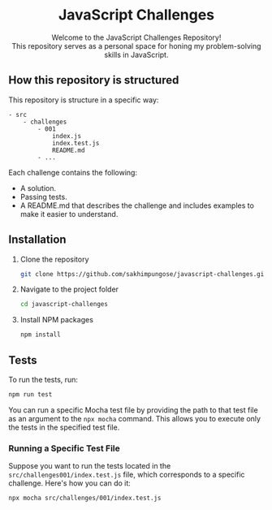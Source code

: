 <h1 align="center">JavaScript Challenges</h1>

<div align="center">
Welcome to the JavaScript Challenges Repository! <br>
This repository serves as a personal space for honing my problem-solving skills in JavaScript.
</div>

## How this repository is structured
This repository is structure in a specific way:

```text
- src
    - challenges
        - 001
            index.js
            index.test.js
            README.md
        - ...
```

Each challenge contains the following:
- A solution.
- Passing tests.
- A README.md that describes the challenge and includes examples to make it easier to understand.

## Installation
1. Clone the repository
    ```sh
    git clone https://github.com/sakhimpungose/javascript-challenges.git
    ```
2. Navigate to the project folder
    ```sh
    cd javascript-challenges
    ```
3. Install NPM packages
    ```sh
    npm install
    ```

## Tests
To run the tests, run:
```sh
npm run test
```

You can run a specific Mocha test file by providing the path to that test file as an argument to the `npx mocha` command. This allows you to execute only the tests in the specified test file.

### Running a Specific Test File

Suppose you want to run the tests located in the `src/challenges001/index.test.js` file, which corresponds to a specific challenge. Here's how you can do it:

```sh
npx mocha src/challenges/001/index.test.js
```



